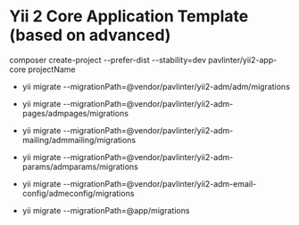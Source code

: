Yii 2 Core Application Template (based on advanced)
===================================================

composer create-project --prefer-dist --stability=dev pavlinter/yii2-app-core projectName

 - yii migrate --migrationPath=@vendor/pavlinter/yii2-adm/adm/migrations
 - yii migrate --migrationPath=@vendor/pavlinter/yii2-adm-pages/admpages/migrations
 - yii migrate --migrationPath=@vendor/pavlinter/yii2-adm-mailing/admmailing/migrations
 - yii migrate --migrationPath=@vendor/pavlinter/yii2-adm-params/admparams/migrations
 - yii migrate --migrationPath=@vendor/pavlinter/yii2-adm-email-config/admeconfig/migrations
 
 - yii migrate --migrationPath=@app/migrations